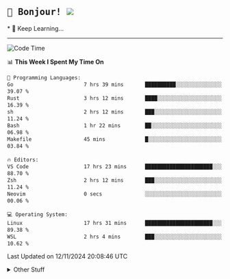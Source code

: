
<h2>
    <samp>🎉 Bonjour!  <img src="https://media.giphy.com/media/mGcNjsfWAjY5AEZNw6/giphy.gif" width="50"></samp>
</h2>
* 🧐 Keep Learning...
<hr>

<!--START_SECTION:waka-->
![Code Time](http://img.shields.io/badge/Code%20Time-3%2C237%20hrs%2055%20mins-blue)

📊 **This Week I Spent My Time On** 

```text
💬 Programming Languages: 
Go                       7 hrs 39 mins       ██████████░░░░░░░░░░░░░░░   39.07 % 
Rust                     3 hrs 12 mins       ████░░░░░░░░░░░░░░░░░░░░░   16.39 % 
sh                       2 hrs 12 mins       ███░░░░░░░░░░░░░░░░░░░░░░   11.24 % 
Bash                     1 hr 22 mins        ██░░░░░░░░░░░░░░░░░░░░░░░   06.98 % 
Makefile                 45 mins             █░░░░░░░░░░░░░░░░░░░░░░░░   03.84 % 

🔥 Editors: 
VS Code                  17 hrs 23 mins      ██████████████████████░░░   88.70 % 
Zsh                      2 hrs 12 mins       ███░░░░░░░░░░░░░░░░░░░░░░   11.24 % 
Neovim                   0 secs              ░░░░░░░░░░░░░░░░░░░░░░░░░   00.06 % 

💻 Operating System: 
Linux                    17 hrs 31 mins      ██████████████████████░░░   89.38 % 
WSL                      2 hrs 4 mins        ███░░░░░░░░░░░░░░░░░░░░░░   10.62 % 
```


 Last Updated on 12/11/2024 20:08:46 UTC
<!--END_SECTION:waka-->

<details >
    <summary>Other Stuff</summary>
<!--
<p align="center">
    <img src="https://api.githubtrends.io/user/svg/XmchxUp/langs?time_range=one_year&include_private=True&theme=classic" />
    <img src="https://api.githubtrends.io/user/svg/XmchxUp/repos?time_range=one_year&include_private=True&theme=classic" />
</p>
-->

<table align="center">
  <tr>
    <td width="50%">
     <img width="100%" src="./github-metrics.svg">
    </td>
    <td width="50%">
     <img width="100%" src="./github-metrics/achievements.compact.svg" />
     <img width="100%" src="./github-metrics/wakatime.svg" />
     <img width="100%" src="./github-metrics/stars.svg" />
     <img width="100%" src="https://github-profile-trophy.vercel.app/?username=xmchxup" />
     <img height="110rem" src="https://github-readme-stats.vercel.app/api?username=xmchxup&hide_border=true&show_icons=true&include_all_commits=true&bg_color=0,EC6C6C,FFD479,FFFC79,73FA79&theme=graywhite&locale=en" />
     <img height="110rem" src="https://github-readme-stats.vercel.app/api/top-langs/?username=xmchxup&hide=css,scss,html&langs_count=8&hide_border=true&layout=compact&bg_color=0,73FA79,73FDFF,D783FF&theme=graywhite&locale=en" />
     <img width="100%" src="https://github-readme-streak-stats.herokuapp.com/?user=XmchxUp" />
    </td>
  </tr>
</table>

<!-- GitHub Activity Graph -->
<!--
<table align="center">
  <tr>
    <td colspan="2">
      <img width="100%" src="https://github-readme-activity-graph.vercel.app/graph?username=xmchxup&area=true&hide_border=true&theme=redical" />
    </td>
  </tr>
</table>

</details>
-->

<hr>


<p align="center">
    <i>You can learn anything!</i>
    <p align="center">
        <img src="https://visitor-badge.laobi.icu/badge?page_id=xmchxup" alt="visitor badge"/>       
    </p>
</p>

<!--
<picture>
  <source media="(prefers-color-scheme: dark)" srcset="https://raw.githubusercontent.com/XmchxUp/XmchxUp/output/github-snake-dark.svg" />
  <source media="(prefers-color-scheme: light)" srcset="https://raw.githubusercontent.com/XmchxUp/XmchxUp/output/github-snake.svg" />
  <img alt="github-snake" src="https://raw.githubusercontent.com/XmchxUp/XmchxUp/output/github-snake.svg" />
</picture>
-->
